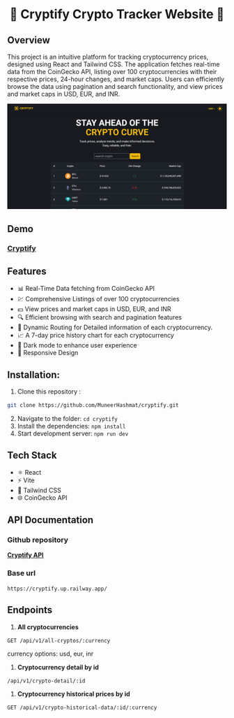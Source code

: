 <h1 align="center">🌟 Cryptify Crypto Tracker Website 🌟</h1>

## Overview

This project is an intuitive platform for tracking cryptocurrency prices, designed using React and Tailwind CSS. The application fetches real-time data from the CoinGecko API, listing over 100 cryptocurrencies with their respective prices, 24-hour changes, and market caps. Users can efficiently browse the data using pagination and search functionality, and view prices and market caps in USD, EUR, and INR.

![](./src/assets/image.png)

## Demo

### [Cryptify](https://cryptify-blue.vercel.app/)

## Features

- 📊 Real-Time Data fetching from CoinGecko API
- 💹 Comprehensive Listings of over 100 cryptocurrencies
- 💵 View prices and market caps in USD, EUR, and INR
- 🔍 Efficient browsing with search and pagination features
- 🔄 Dynamic Routing for Detailed information of each cryptocurrency.
- 📈 A 7-day price history chart for each cryptocurrency
- 🎨 Dark mode to enhance user experience
- 📱 Responsive Design

## Installation:

1. Clone this repository :

```bash
git clone https://github.com/MuneerHashmat/cryptify.git
```

2. Navigate to the folder: `cd cryptify`
3. Install the dependencies: `npm install`
4. Start development server: `npm run dev`



## Tech Stack

- ⚛️ React
- ⚡ Vite
- 🎨 Tailwind CSS
- 🌐 CoinGecko API


## API Documentation

### Github repository
**[Cryptify API](https://github.com/MuneerHashmat/cryptify-proxy-server.git)**


### Base url
```
https://cryptify.up.railway.app/
```

## Endpoints

1. **All cryptocurrencies** 

```
GET /api/v1/all-cryptos/:currency
```
currency options: usd, eur, inr

1. **Cryptocurrency detail by id** 

```
/api/v1/crypto-detail/:id
```

1. **Cryptocurrency historical prices by id** 

```
GET /api/v1/crypto-historical-data/:id/:currency
```